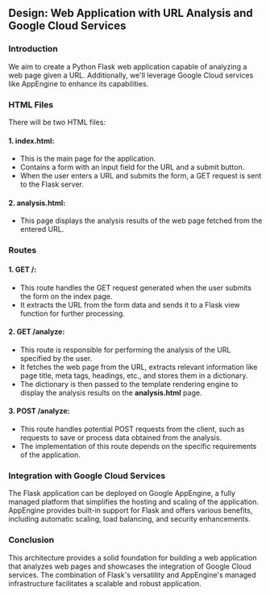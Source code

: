 ## Design: Web Application with URL Analysis and Google Cloud Services

### Introduction
We aim to create a Python Flask web application capable of analyzing a web page given a URL. Additionally, we'll leverage Google Cloud services like AppEngine to enhance its capabilities.

### HTML Files
There will be two HTML files:

#### 1. **index.html**:
- This is the main page for the application.
- Contains a form with an input field for the URL and a submit button.
- When the user enters a URL and submits the form, a GET request is sent to the Flask server.

#### 2. **analysis.html**:
- This page displays the analysis results of the web page fetched from the entered URL.

### Routes
#### 1. **GET /**:
- This route handles the GET request generated when the user submits the form on the index page.
- It extracts the URL from the form data and sends it to a Flask view function for further processing.

#### 2. **GET /analyze**:
- This route is responsible for performing the analysis of the URL specified by the user.
- It fetches the web page from the URL, extracts relevant information like page title, meta tags, headings, etc., and stores them in a dictionary.
- The dictionary is then passed to the template rendering engine to display the analysis results on the **analysis.html** page.

#### 3. **POST /analyze**:
- This route handles potential POST requests from the client, such as requests to save or process data obtained from the analysis.
- The implementation of this route depends on the specific requirements of the application.

### Integration with Google Cloud Services
The Flask application can be deployed on Google AppEngine, a fully managed platform that simplifies the hosting and scaling of the application. AppEngine provides built-in support for Flask and offers various benefits, including automatic scaling, load balancing, and security enhancements.

### Conclusion
This architecture provides a solid foundation for building a web application that analyzes web pages and showcases the integration of Google Cloud services. The combination of Flask's versatility and AppEngine's managed infrastructure facilitates a scalable and robust application.